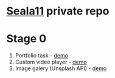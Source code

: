 # [Seala11](https://github.com/Seala11) private repo

# Stage 0
1. Portfolio task - [demo](https://rolling-scopes-school.github.io/seala11-JSFEPRESCHOOL/portfolio/)
2. Custom video player - [demo](https://rolling-scopes-school.github.io/seala11-JSFEPRESCHOOL/custom-video/)
3. Image galery (Unsplash API) - [demo](https://rolling-scopes-school.github.io/seala11-JSFEPRESCHOOL/image-galery/)
